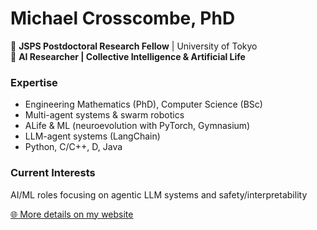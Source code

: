 # Michael Crosscombe, PhD

🔬 **JSPS Postdoctoral Research Fellow** | University of Tokyo  
🤖 **AI Researcher | Collective Intelligence & Artificial Life**

### Expertise
- Engineering Mathematics (PhD), Computer Science (BSc)
- Multi-agent systems & swarm robotics
- ALife & ML (neuroevolution with PyTorch, Gymnasium)
- LLM-agent systems (LangChain)
- Python, C/C++, D, Java

### Current Interests
AI/ML roles focusing on agentic LLM systems and safety/interpretability

[🌐 More details on my website](https://toohuman.io)
